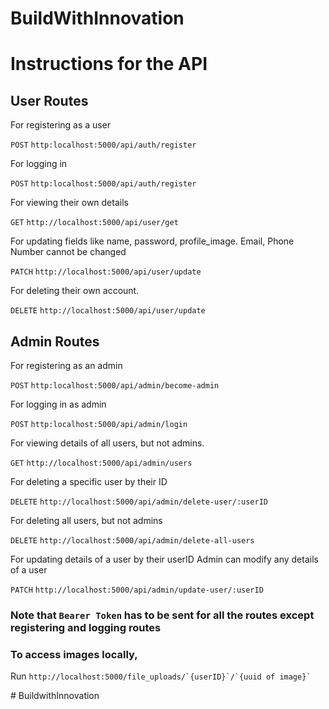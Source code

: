 # BuildWithInnovation

# Instructions for the API

## User Routes
For registering as a user

```POST``` ```http:localhost:5000/api/auth/register```

For logging in

```POST``` ```http:localhost:5000/api/auth/register```

For viewing their own details

```GET``` ```http://localhost:5000/api/user/get```

For updating fields like name, password, profile_image. Email, Phone Number cannot be changed

```PATCH``` ```http://localhost:5000/api/user/update```


For deleting their own account.

```DELETE``` ```http://localhost:5000/api/user/update```

## Admin Routes
For registering as an admin

```POST``` ```http:localhost:5000/api/admin/become-admin```

For logging in as admin

```POST``` ```http:localhost:5000/api/admin/login```

For viewing details of all users, but not admins.

```GET``` ```http://localhost:5000/api/admin/users```

For deleting a specific user by their ID

```DELETE``` ```http://localhost:5000/api/admin/delete-user/:userID```

For deleting all users, but not admins

```DELETE``` ```http://localhost:5000/api/admin/delete-all-users```

For updating details of a user by their userID
Admin can modify any details of a user

```PATCH``` ```http://localhost:5000/api/admin/update-user/:userID```

### Note that ```Bearer Token``` has to be sent for all the routes except registering and logging routes
### To access images locally, 
Run
```http://localhost:5000/file_uploads/`{userID}`/`{uuid of image}` ```








#   B u i l d w i t h I n n o v a t i o n  
 